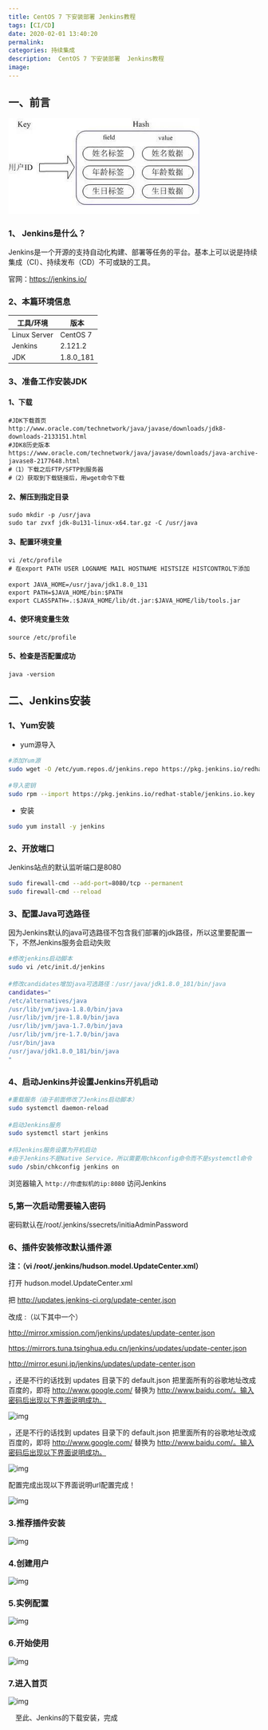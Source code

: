 ```yaml
---
title: CentOS 7 下安装部署 Jenkins教程
tags: [CI/CD]
date: 2020-02-01 13:40:20
permalink:
categories: 持续集成
description:  CentOS 7 下安装部署  Jenkins教程
image:
---
```


<p class="description" ></p>

<!-- more -->


## 一、前言

![img](img/2.jpg)

### 1、 Jenkins是什么？

Jenkins是一个开源的支持自动化构建、部署等任务的平台。基本上可以说是持续集成（CI）、持续发布（CD）不可或缺的工具。

官网：https://jenkins.io/

### 2、本篇环境信息

| 工具/环境    | 版本      |
| ------------ | --------- |
| Linux Server | CentOS 7  |
| Jenkins      | 2.121.2   |
| JDK          | 1.8.0_181 |

### 3、准备工作安装JDK

#### 1、下载

```
#JDK下载首页
http://www.oracle.com/technetwork/java/javase/downloads/jdk8-downloads-2133151.html
#JDK8历史版本
https://www.oracle.com/technetwork/java/javase/downloads/java-archive-javase8-2177648.html
#（1）下载之后FTP/SFTP到服务器
#（2）获取到下载链接后，用wget命令下载
```

#### 2、解压到指定目录

```
sudo mkdir -p /usr/java 
sudo tar zvxf jdk-8u131-linux-x64.tar.gz -C /usr/java
```

#### 3、配置环境变量

```
vi /etc/profile
# 在export PATH USER LOGNAME MAIL HOSTNAME HISTSIZE HISTCONTROL下添加

export JAVA_HOME=/usr/java/jdk1.8.0_131
export PATH=$JAVA_HOME/bin:$PATH
export CLASSPATH=.:$JAVA_HOME/lib/dt.jar:$JAVA_HOME/lib/tools.jar
```

#### 4、使环境变量生效

```
source /etc/profile
```

#### 5、检查是否配置成功

```
java -version
```

## 二、Jenkins安装

### 1、Yum安装

- yum源导入

```bash
#添加Yum源
sudo wget -O /etc/yum.repos.d/jenkins.repo https://pkg.jenkins.io/redhat-stable/jenkins.repo

#导入密钥
sudo rpm --import https://pkg.jenkins.io/redhat-stable/jenkins.io.key
```

- 安装

```bash
sudo yum install -y jenkins
```

### 2、开放端口

Jenkins站点的默认监听端口是8080

```bash
sudo firewall-cmd --add-port=8080/tcp --permanent
sudo firewall-cmd --reload
```

### 3、配置Java可选路径

因为Jenkins默认的java可选路径不包含我们部署的jdk路径，所以这里要配置一下，不然Jenkins服务会启动失败

```bash
#修改jenkins启动脚本
sudo vi /etc/init.d/jenkins

#修改candidates增加java可选路径：/usr/java/jdk1.8.0_181/bin/java
candidates="
/etc/alternatives/java
/usr/lib/jvm/java-1.8.0/bin/java
/usr/lib/jvm/jre-1.8.0/bin/java
/usr/lib/jvm/java-1.7.0/bin/java
/usr/lib/jvm/jre-1.7.0/bin/java
/usr/bin/java
/usr/java/jdk1.8.0_181/bin/java
"
```

### 4、启动Jenkins并设置Jenkins开机启动

```bash
#重载服务（由于前面修改了Jenkins启动脚本）
sudo systemctl daemon-reload

#启动Jenkins服务
sudo systemctl start jenkins

#将Jenkins服务设置为开机启动
#由于Jenkins不是Native Service，所以需要用chkconfig命令而不是systemctl命令
sudo /sbin/chkconfig jenkins on
```

浏览器输入 `http://你虚拟机的ip:8080` 访问Jenkins



### 5,第一次启动需要输入密码

密码默认在/root/.jenkins/ssecrets/initiaAdminPassword

### 6、插件安装修改默认插件源

**注：（vi /root/.jenkins/hudson.model.UpdateCenter.xml）**

打开 hudson.model.UpdateCenter.xml

把 http://updates.jenkins-ci.org/update-center.json

改成 :（以下其中一个）

http://mirror.xmission.com/jenkins/updates/update-center.json

https://mirrors.tuna.tsinghua.edu.cn/jenkins/updates/update-center.json

http://mirror.esuni.jp/jenkins/updates/update-center.json

，还是不行的话找到 updates 目录下的 default.json 把里面所有的谷歌地址改成百度的，即将 http://www.google.com/ 替换为 http://www.baidu.com/。输入密码后出现以下界面说明成功。

![img](https://img2018.cnblogs.com/blog/1733080/201909/1733080-20190930111616624-1110674914.png)

，还是不行的话找到 updates 目录下的 default.json 把里面所有的谷歌地址改成百度的，即将 http://www.google.com/ 替换为 http://www.baidu.com/。输入密码后出现以下界面说明成功。

![img](https://img2018.cnblogs.com/blog/1733080/201909/1733080-20190930110700695-1135323904.png)

配置完成出现以下界面说明url配置完成！

![img](https://img2018.cnblogs.com/blog/1733080/201909/1733080-20190930111616624-1110674914.png)



###  3.推荐插件安装

![img](https://img2018.cnblogs.com/blog/1733080/201909/1733080-20190930111842790-1822503375.png)



### 4.创建用户

![img](https://img2018.cnblogs.com/blog/1733080/201909/1733080-20190930115339754-873101586.png)



###  5.实例配置

![img](https://img2018.cnblogs.com/blog/1733080/201909/1733080-20190930115427702-1648350448.png)



###  6.开始使用

![img](https://img2018.cnblogs.com/blog/1733080/201909/1733080-20190930115513633-1327651068.png)



###  7.进入首页

![img](https://img2018.cnblogs.com/blog/1733080/201909/1733080-20190930115541147-1354444469.png)

 　至此、Jenkins的下载安装，完成